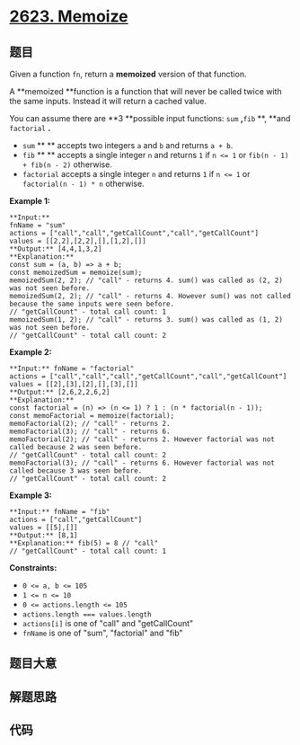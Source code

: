 # [2623. Memoize](https://leetcode.com/problems/memoize)

## 题目

Given a function `fn`, return a  **memoized**  version of that function.

A  **memoized  **function is a function that will never be called twice with
the same inputs. Instead it will return a cached value.

You can assume there are  **3  **possible input functions: `sum` **,**`fib`
**,  **and `factorial` **.**

  * `sum` ** ** accepts two integers `a` and `b` and returns `a + b`.
  * `fib` ** ** accepts a single integer `n` and returns `1` if `n <= 1` or `fib(n - 1) + fib(n - 2)` otherwise.
  * `factorial` accepts a single integer `n` and returns `1` if `n <= 1` or `factorial(n - 1) * n` otherwise.



**Example 1:**

    
    
    **Input:**
    fnName = "sum"
    actions = ["call","call","getCallCount","call","getCallCount"]
    values = [[2,2],[2,2],[],[1,2],[]]
    **Output:** [4,4,1,3,2]
    **Explanation:**
    const sum = (a, b) => a + b;
    const memoizedSum = memoize(sum);
    memoizedSum(2, 2); // "call" - returns 4. sum() was called as (2, 2) was not seen before.
    memoizedSum(2, 2); // "call" - returns 4. However sum() was not called because the same inputs were seen before.
    // "getCallCount" - total call count: 1
    memoizedSum(1, 2); // "call" - returns 3. sum() was called as (1, 2) was not seen before.
    // "getCallCount" - total call count: 2
    

**Example 2:**

    
    
    **Input:** fnName = "factorial"
    actions = ["call","call","call","getCallCount","call","getCallCount"]
    values = [[2],[3],[2],[],[3],[]]
    **Output:** [2,6,2,2,6,2]
    **Explanation:**
    const factorial = (n) => (n <= 1) ? 1 : (n * factorial(n - 1));
    const memoFactorial = memoize(factorial);
    memoFactorial(2); // "call" - returns 2.
    memoFactorial(3); // "call" - returns 6.
    memoFactorial(2); // "call" - returns 2. However factorial was not called because 2 was seen before.
    // "getCallCount" - total call count: 2
    memoFactorial(3); // "call" - returns 6. However factorial was not called because 3 was seen before.
    // "getCallCount" - total call count: 2
    

**Example 3:**

    
    
    **Input:** fnName = "fib"
    actions = ["call","getCallCount"]
    values = [[5],[]]
    **Output:** [8,1]
    **Explanation:** fib(5) = 8 // "call"
    // "getCallCount" - total call count: 1
    



**Constraints:**

  * `0 <= a, b <= 105`
  * `1 <= n <= 10`
  * `0 <= actions.length <= 105`
  * `actions.length === values.length`
  * `actions[i]` is one of "call" and "getCallCount"
  * `fnName` is one of "sum", "factorial" and "fib"


## 题目大意

## 解题思路

## 代码

```javascript

```
